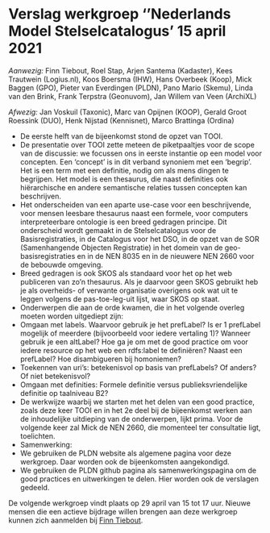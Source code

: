 # Verslag werkgroep ‘’Nederlands Model Stelselcatalogus’ 15 april 2021

*Aanwezig:* Finn Tiebout, Roel Stap, Arjen Santema (Kadaster), Kees Trautwein (Logius.nl), Koos Boersma (IHW), Hans Overbeek (Koop), Mick Baggen (GPO), Pieter van Everdingen (PLDN),  Pano Mario (Skemu), Linda van den Brink, Frank Terpstra (Geonuvom), Jan Willem van Veen (ArchiXL)

*Afwezig:* Jan Voskuil (Taxonic), Marc van Opijnen (KOOP), Gerald Groot Roessink (DUO), Henk Nijstad (Kennisnet), Marco Brattinga (Ordina)

*	De eerste helft van de bijeenkomst stond de opzet van TOOI.
*	De presentatie over TOOI zette meteen de piketpaaltjes voor de scope van de discussie: 
we focussen ons in eerste instantie op een model voor concepten. Een ‘concept’ is in dit verband synoniem met een ‘begrip’. Het is een term met een definitie, nodig om als mens dingen te begrijpen. Het model is een thesaurus, die naast definities ook hiërarchische en andere semantische relaties tussen concepten kan beschrijven.
*	Het onderscheiden van een aparte use-case voor een beschrijvende, voor mensen leesbare thesaurus naast een formele, voor computers interpreteerbare ontologie is een breed gedragen principe. Dit onderscheid wordt gemaakt in de Stelselcatalogus voor de Basisregistraties, in de Catalogus voor het DSO, in de opzet van de SOR (Samenhangende Objecten Registratie) in het domein van de geo-basisregistraties en in de NEN 8035 en in de nieuwere NEN 2660 voor de bebouwde omgeving.
*	Breed gedragen is ook SKOS als standaard voor het op het web publiceren van zo’n thesaurus. Als je daarvoor geen SKOS gebruikt heb je als overheids- of verwante organisatie overigens ook wat uit te leggen volgens de pas-toe-leg-uit lijst, waar SKOS op staat.
*	Onderwerpen die aan de orde kwamen, die in het volgende overleg moeten worden uitgediept zijn:
  * Omgaan met labels. Waarvoor gebruik je het prefLabel? Is er 1 prefLabel mogelijk of meerdere (bijvoorbeeld voor iedere vertaling 1)? Wanneer gebruik je een altLabel? Hoe ga je om met de good practice om voor iedere resource op het web een rdfs:label te definiëren? Naast een prefLabel? Hoe disambigueren bij homoniemen? 
  * Toekennen van uri’s: betekenisvol op basis van prefLabels? Of anders? Of niet betekenisvol?
  * Omgaan met definities: Formele definitie versus publieksvriendelijke definitie op taalniveau B2?
*	De werkwijze waarbij we starten met het delen van een good practice, zoals deze keer TOOI en in het 2e deel bij de bijeenkomst werken aan de inhoudelijke uitdieping van de onderwerpen, lijkt prima. Voor de volgende keer zal Mick de NEN 2660, die momenteel ter consultatie ligt, toelichten.
*	Samenwerking:
  * We gebruiken de PLDN website als algemene pagina voor deze werkgroep. Daar worden ook de bijeenkomsten aangekondigd.
  * We gebruiken de PLDN github pagina als samenwerkingspagina om de good practices en uitwerkingen te delen. Hier worden ook de verslagen gedeeld.

De volgende werkgroep vindt plaats op 29 april van 15 tot 17 uur. Nieuwe mensen die een actieve bijdrage willen brengen aan deze werkgroep kunnen zich aanmelden bij [Finn Tiebout](mailto:finn.tibout@kadaster.nl).
